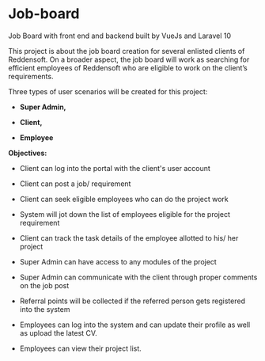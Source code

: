 # Job-board
Job Board with front end and backend built by VueJs and Laravel 10

This project is about the job board creation for several enlisted clients of Reddensoft. On a broader aspect, the job board will work as searching for efficient employees of Reddensoft who are eligible to work on the client’s requirements.

Three types of user scenarios will be created for this project:
- **Super Admin,**

- **Client,**

- **Employee**


**Objectives:**

- Client can log into the portal with the client's user account

- Client can post a job/ requirement

- Client can seek eligible employees who can do the project work

- System will jot down the list of employees eligible for the project requirement

- Client can track the task details of the employee allotted to his/ her project

- Super Admin can have access to any modules of the project

- Super Admin can communicate with the client through proper comments on the job post

- Referral points will be collected if the referred person gets registered into the system
  
- Employees can log into the system and can update their profile as well as upload the latest CV.
  
- Employees can view their project list.





